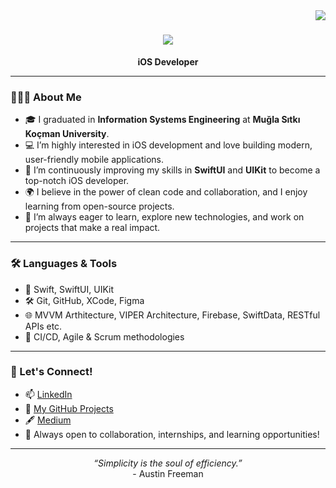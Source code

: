 <img align="right" src="https://visitor-badge.laobi.icu/badge?page_id=beyzanurtekerek.beyzanurtekerek" />

<h1 align="center">
    <img src="https://readme-typing-svg.herokuapp.com/?font=Righteous&size=35&center=true&vCenter=true&width=500&height=70&duration=4000&lines=Hi+there!+👋🏻+I'm+Beyza+✨;" />
</h1>

<p align="center">
  <b>iOS Developer</b>
</p>

---

### 👩🏻‍💻 About Me

- 🎓 I graduated in **Information Systems Engineering** at **Muğla Sıtkı Koçman University**.
- 💻 I’m highly interested in iOS development and love building modern, user-friendly mobile applications.
- 🚀 I’m continuously improving my skills in **SwiftUI** and **UIKit** to become a top-notch iOS developer.
- 🌍 I believe in the power of clean code and collaboration, and I enjoy learning from open-source projects.
- 🧠 I’m always eager to learn, explore new technologies, and work on projects that make a real impact.

---

### 🛠️ Languages & Tools

- 💬 Swift, SwiftUI, UIKit
- 🛠️ Git, GitHub, XCode, Figma
- 🌐 MVVM Arthitecture, VIPER Architecture, Firebase, SwiftData, RESTful APIs etc.
- 🔁 CI/CD, Agile & Scrum methodologies
---

### 💬 Let's Connect!

- 📫 [LinkedIn](https://www.linkedin.com/in/beyzanurtekerek/)
- 🧠 [My GitHub Projects](https://github.com/beyzanurtekerek?tab=repositories)
- 🖋️ [Medium](https://medium.com/@beyzanurtekerek)
- 💌 Always open to collaboration, internships, and learning opportunities!

---

<p align="center">
  <i>“Simplicity is the soul of efficiency.”</i><br>
    - Austin Freeman
</p>
